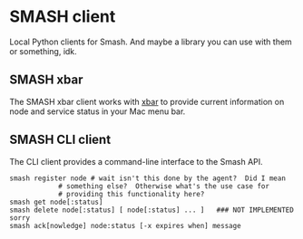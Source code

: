 # SMASH client

Local Python clients for Smash.  And maybe a library you can use with them or
something, idk.

## SMASH xbar

The SMASH xbar client works with [xbar](https://xbarapp.com/) to provide
current information on node and service status in your Mac menu bar.

## SMASH CLI client

The CLI client provides a command-line interface to the Smash API.

```
smash register node	# wait isn't this done by the agent?  Did I mean
			# something else?  Otherwise what's the use case for
			# providing this functionality here?
smash get node[:status]
smash delete node[:status] [ node[:status] ... ]   ### NOT IMPLEMENTED sorry
smash ack[nowledge] node:status [-x expires when] message
```

